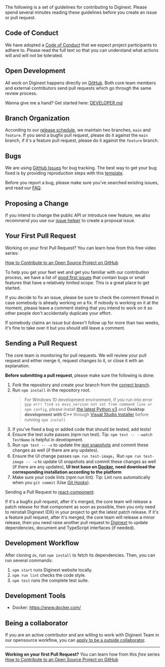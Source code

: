 The following is a set of guidelines for contributing to Diginext. Please spend several minutes reading these guidelines before you create an issue or pull request.

## Code of Conduct

We have adopted a [Code of Conduct](CODE_OF_CONDUCT.md) that we expect project participants to adhere to. Please read the full text so that you can understand what actions will and will not be tolerated.

## Open Development

All work on Diginext happens directly on [GitHub](https://github.com/digitopvn/diginext). Both core team members and external contributors send pull requests which go through the same review process.

Wanna give me a hand? Get started here: [DEVELOPER.md](DEVELOPER.md)

## Branch Organization

According to our [release schedule](changelog#release-schedule), we maintain two branches, `main` and `feature`. If you send a bugfix pull request, please do it against the `main` branch, if it's a feature pull request, please do it against the `feature` branch.

## Bugs

We are using [GitHub Issues](https://github.com/digitopvn/diginext/issues) for bug tracking. The best way to get your bug fixed is by providing reproduction steps with this [template](https://github.com/digitopvn/diginext/issues/new?assignees=&labels=&template=bug_report.md&title=%5BBUG%5D).

Before you report a bug, please make sure you've searched existing issues, and read our [FAQ](FAQ.md).

## Proposing a Change

If you intend to change the public API or introduce new feature, we also recommend you use our [issue helper](https://github.com/digitopvn/diginext/issues/new?assignees=&labels=&template=propose_change.md&title=) to create a proposal issue.

## Your First Pull Request

Working on your first Pull Request? You can learn how from this free video series:

[How to Contribute to an Open Source Project on GitHub](https://egghead.io/courses/how-to-contribute-to-an-open-source-project-on-github)

To help you get your feet wet and get you familiar with our contribution process, we have a list of [good first issues](https://github.com/digitopvn/diginext/issues?q=is%3Aissue+is%3Aopen+label%3A%22good+first+issue%22) that contain bugs or small features that have a relatively limited scope. This is a great place to get started.

If you decide to fix an issue, please be sure to check the comment thread in case somebody is already working on a fix. If nobody is working on it at the moment, please leave a comment stating that you intend to work on it so other people don't accidentally duplicate your effort.

If somebody claims an issue but doesn't follow up for more than two weeks, it's fine to take over it but you should still leave a comment.

## Sending a Pull Request

The core team is monitoring for pull requests. We will review your pull request and either merge it, request changes to it, or close it with an explanation.

**Before submitting a pull request**, please make sure the following is done:

1. Fork the repository and create your branch from the [correct branch](#branch-organization).
1. Run `npm install` in the repository root.
   > For Windows 10 development environment, if you run into error `gyp err! find vs msvs_version not set from command line or npm config`, please install [the latest Python v3](https://www.python.org/downloads/) and **Desktop development with C++** through [Visual Studio Installer](https://docs.microsoft.com/en-us/visualstudio/install/install-visual-studio?view=vs-2019#step-3---install-the-visual-studio-installer) before running `npm install`
1. If you've fixed a bug or added code that should be tested, add tests!
1. Ensure the test suite passes (npm run test). Tip: `npm test -- --watch TestName` is helpful in development.
1. Run `npm test -- -u` to update the [jest snapshots](http://facebook.github.io/jest/docs/en/snapshot-testing.html#snapshot-testing-with-jest) and commit these changes as well (if there are any updates).
1. Ensure the UI change passes `npm run test-image`，Run `npm run test-image -- -u` to update UI snapshots and commit these changes as well (if there are any updates), **UI test base on [Docker](https://docs.docker.com/get-docker/), need download the corresponding installation according to the platform**
1. Make sure your code lints (npm run lint). Tip: Lint runs automatically when you `git commit` (Use [Git Hooks](https://git-scm.com/book/en/v2/Customizing-Git-Git-Hooks)).

Sending a Pull Request to [react-component](https://github.com/react-component/):

If it's a bugfix pull request, after it's merged, the core team will release a patch release for that component as soon as possible, then you only need to reinstall Diginext (DX) in your project to get the latest patch release. If it's a feature pull request, after it's merged, the core team will release a minor release, then you need raise another pull request to [Diginext](https://github.com/digitopvn/diginext/) to update dependencies, document and TypeScript interfaces (if needed).

## Development Workflow

After cloning `dx`, run `npm install` to fetch its dependencies. Then, you can run several commands:

1. `npm start` runs Diginext website locally.
1. `npm run lint` checks the code style.
2. `npm test` runs the complete test suite.

## Development Tools

- Docker: https://www.docker.com/

## Being a collaborator

If you are an active contributor and are willing to work with Diginext Team in our opensource workflow, you can [apply to be a outside collaborator](https://github.com/digitopvn/diginext/wiki/Collaborators#how-to-apply-for-being-a-collaborator).

---

**Working on your first Pull Request?** You can learn how from this *free* series [How to Contribute to an Open Source Project on GitHub](https://kcd.im/pull-request)